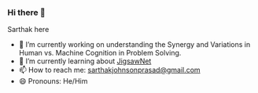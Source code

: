 ### Hi there 👋

Sarthak here

- 🔭 I’m currently working on understanding the Synergy and Variations in Human vs. Machine Cognition in Problem Solving.
- 🌱 I’m currently learning about [JigsawNet](https://arxiv.org/pdf/1809.04137.pdf)
- 📫 How to reach me: sarthakjohnsonprasad@gmail.com
- 😄 Pronouns: He/Him
